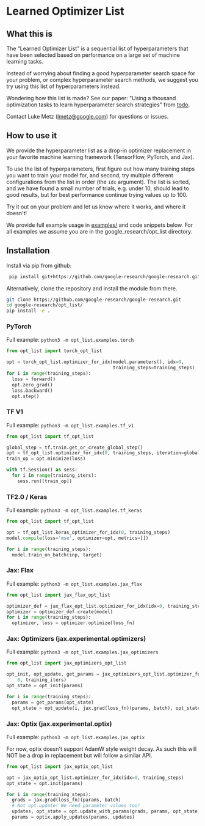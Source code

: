 # Learned Optimizer List

## What this is

The “Learned Optimizer List” is a sequential list of hyperparameters that have been selected based on performance on a large set of machine learning tasks.

Instead of worrying about finding a good hyperparameter search space for your problem, or complex hyperparameter search methods, we suggest you try using this list of hyperparameters instead.

Wondering how this list is made? See our paper: "Using a thousand optimization tasks to learn hyperparameter search strategies" from [todo](todo).

Contact Luke Metz (lmetz@google.com) for questions or issues.

## How to use it

We provide the hyperparameter list as a drop-in optimizer replacement in your favorite machine learning framework (TensorFlow, PyTorch, and Jax).

To use the list of hyperparameters, first figure out how many training steps you want to train your model for,
and second, try multiple different configurations from the list in order (the `idx` argument).
The list is sorted, and we have found a small number of trials, e.g. under 10, should lead to good results, but for best performance continue trying values up to 100.

Try it out on your problem and let us know where it works, and where it doesn't!

We provide full example usage in [examples/](https://github.com/google-research/google-research/tree/master/opt_list/examples) and code snippets below.
For all examples we assume you are in the google\_research/opt\_list directory.

## Installation
Install via pip from github:

```bash
 pip install git+https://github.com/google-research/google-research.git#subdirectory=opt_list
 ```

 Alternatively, clone the repository and install the module from there.

 ```bash
git clone https://github.com/google-research/google-research.git
cd google-research/opt_list/
pip install -e .
 ```


### PyTorch
Full example: `python3 -m opt_list.examples.torch`

```python
from opt_list import torch_opt_list

opt = torch_opt_list.optimizer_for_idx(model.parameters(), idx=0,
                                       training_steps=training_steps)
for i in range(training_steps):
  loss = forward()
  opt.zero_grad()
  loss.backward()
  opt.step()
```

### TF V1
Full example: `python3 -m opt_list.examples.tf_v1`

```python
from opt_list import tf_opt_list

global_step = tf.train.get_or_create_global_step()
opt = tf_opt_list.optimizer_for_idx(0, training_steps, iteration=global_step)
train_op = opt.minimize(loss)

with tf.Session() as sess:
  for i in range(training_iters):
    sess.run([train_op])
```

### TF2.0 / Keras
Full example: `python3 -m opt_list.examples.tf_keras`

```python
from opt_list import tf_opt_list

opt = tf_opt_list.keras_optimizer_for_idx(0, training_steps)
model.compile(loss='mse', optimizer=opt, metrics=[])

for i in range(training_steps):
  model.train_on_batch(inp, target)
```

### Jax: Flax
Full example: `python3 -m opt_list.examples.jax_flax`


```python
from opt_list import jax_flax_opt_list

optimizer_def = jax_flax_opt_list.optimizer_for_idx(idx=0, training_steps)
optimizer = optimizer_def.create(model)
for i in range(training_steps):
  optimizer, loss = optimizer.optimize(loss_fn)
```


### Jax: Optimizers (jax.experimental.optimizers)
Full example: `python3 -m opt_list.examples.jax_optimizers`

```python
from opt_list import jax_optimizers_opt_list

opt_init, opt_update, get_params = jax_optimizers_opt_list.optimizer_for_idx(
    0, training_iters)
opt_state = opt_init(params)

for i in range(training_steps):
  params = get_params(opt_state)
  opt_state = opt_update(i, jax.grad(loss_fn)(params, batch), opt_state)
```

### Jax: Optix (jax.experimental.optix)
Full example: `python3 -m opt_list.examples.jax_optix`

For now, optix doesn't support AdamW style weight decay. As such this will NOT
be a drop in replacement but will follow a similar API.

```python
from opt_list import jax_optix_opt_list

opt = jax_optix_opt_list.optimizer_for_idx(idx=0, training_steps)
opt_state = opt.init(params)

for i in range(training_steps):
  grads = jax.grad(loss_fn)(params, batch)
  # Not opt.update! We need parameter values too!
  updates, opt_state = opt.update_with_params(grads, params, opt_state)
  params = optix.apply_updates(params, updates)
```


